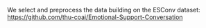 We select and preprocess the data building on the ESConv dataset:
https://github.com/thu-coai/Emotional-Support-Conversation